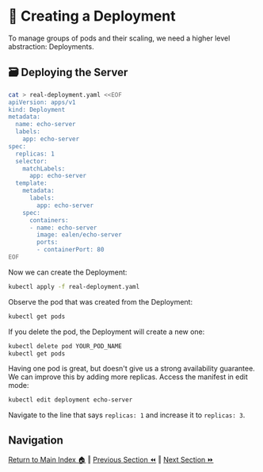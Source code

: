 # 🚀 Creating a Deployment
To manage groups of pods and their scaling, we need a higher level abstraction: Deployments.

## 🗃️ Deploying the Server

```bash
cat > real-deployment.yaml <<EOF
apiVersion: apps/v1
kind: Deployment
metadata:
  name: echo-server
  labels:
    app: echo-server
spec:
  replicas: 1
  selector:
    matchLabels:
      app: echo-server
  template:
    metadata:
      labels:
        app: echo-server
    spec:
      containers:
      - name: echo-server
        image: ealen/echo-server
        ports:
        - containerPort: 80
EOF
```

Now we can create the Deployment:

```bash
kubectl apply -f real-deployment.yaml
```

Observe the pod that was created from the Deployment:

```bash
kubectl get pods
```

If you delete the pod, the Deployment will create a new one:
```bash
kubectl delete pod YOUR_POD_NAME
kubectl get pods
```

Having one pod is great, but doesn't give us a strong availability guarantee. We can improve this by adding more replicas. Access the manifest in edit mode:
```bash
kubectl edit deployment echo-server
```

Navigate to the line that says `replicas: 1` and increase it to `replicas: 3`.


## Navigation

[Return to Main Index 🏠](../readme.md) ‖
[Previous Section ⏪](../03-the-application/readme.md) ‖ [Next Section ⏩](../05-network-basics/readme.md)
